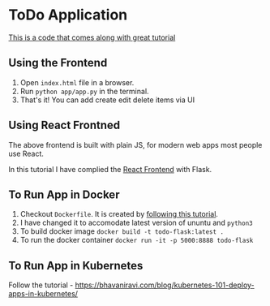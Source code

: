 # ToDo Application

[This is a code that comes along with great tutorial](https://medium.com/@bhavaniravi/build-your-1st-python-web-app-with-flask-b039d11f101c)

## Using the Frontend

1. Open `index.html` file in a browser.
2. Run `python app/app.py` in the terminal.
3. That's it! You can add create edit delete items via UI

## Using React Frontned

The above frontend is built with plain JS, for modern web apps most people use React. 

In this tutorial I have complied the [React Frontend](https://medium.com/bhavaniravi/building-your-1st-webapp-integrating-with-frontend-d9f1a8bf21a5) with Flask.

## To Run App in Docker

1. Checkout `Dockerfile`. It is created by [following this tutorial](https://runnable.com/docker/python/dockerize-your-flask-application).
2. I have changed it to accomodate latest version of ununtu and `python3`
3. To build docker image `docker build -t todo-flask:latest .`
4. To run the docker container `docker run -it -p 5000:8888 todo-flask `

## To Run App in Kubernetes 

Follow the tutorial - https://bhavaniravi.com/blog/kubernetes-101-deploy-apps-in-kubernetes/

